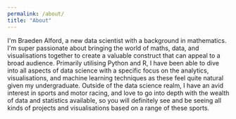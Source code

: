 ```yaml
---
permalink: /about/
title: "About"
---
```


I'm Braeden Alford, a new data scientist with a background in mathematics. I'm super passionate about bringing the world of maths, data, and visualisations together to create a valuable construct that can appeal to a broad audience. Primarily utilising Python and R, I have been able to dive into all aspects of data science with a specific focus on the analytics, visualisations, and machine learning techniques as these feel quite natural given my undergraduate. Outside of the data science realm, I have an avid interest in sports and motor racing, and love to go into depth with the wealth of data and statistics available, so you will definitely see and be seeing all kinds of projects and visualisations based on a range of these sports.
